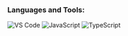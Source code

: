 ### Languages and Tools:

![VS Code](https://img.shields.io/badge/-VS_Code-blueviolet?style=for-the-badge&logo=visual-studio-code&logoColor=white)
![JavaScript](https://img.shields.io/badge/-JavaScript-yellow?style=for-the-badge&logo=javascript&logoColor=white)
![TypeScript](https://img.shields.io/badge/-TypeScript-blue?style=for-the-badge&logo=typescript&logoColor=white)



